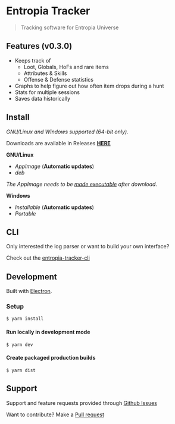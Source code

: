 # Entropia Tracker

> Tracking software for Entropia Universe


## Features (v0.3.0)
- Keeps track of
  - Loot, Globals, HoFs and rare items
  - Attributes & Skills
  - Offense & Defense statistics
- Graphs to help figure out how often item drops during a hunt
- Stats for multiple sessions
- Saves data historically

## Install

*GNU/Linux and Windows supported (64-bit only).*

Downloads are available in Releases [**HERE**](https://github.com/Entropia-Tracker/entropia-tracker/releases/latest)

**GNU/Linux**
- *AppImage* (**Automatic updates**)
- *deb*

*The AppImage needs to be [made executable](http://discourse.appimage.org/t/how-to-make-an-appimage-executable/80) after download.*

**Windows**
- *Installable* (**Automatic updates**)
- *Portable*


## CLI

Only interested the log parser or want to build your own interface?

Check out the [entropia-tracker-cli](https://github.com/Entropia-Tracker/entropia-tracker-cli)


## Development

Built with [Electron](https://electronjs.org).


### Setup

```
$ yarn install
```

#### Run locally in development mode

```
$ yarn dev
```

#### Create packaged production builds

```
$ yarn dist
```


## Support

Support and feature requests provided through [Github Issues](https://github.com/Entropia-Tracker/entropia-tracker/issues)

Want to contribute? Make a [Pull request](https://github.com/Entropia-Tracker/entropia-tracker/pulls)
